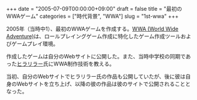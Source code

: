 +++
date = "2005-07-09T00:00:00+09:00"
draft = false
title = "最初のWWAゲーム"
categories = ["時代背景", "WWA"]
slug = "1st-wwa"
+++

2005年（当時中1）、最初のWWAゲームを作成する。[WWA (World Wide Adventure)](http://wwajp.com/)は、ロールプレイングゲーム作成に特化したゲーム作成ツールおよびゲームプレイ環境。

作成したゲームは自分のWebサイトに公開した。また、当時中学校の同期であった[ヒラリラー](http://hirarira.net/)氏にWWA制作技術を教える。

当初、自分のWebサイトでヒラリラー氏の作品も公開していたが、後に彼は自身のWebサイトを立ち上げ、以降の彼の作品は彼のサイトで公開されることとなった。
